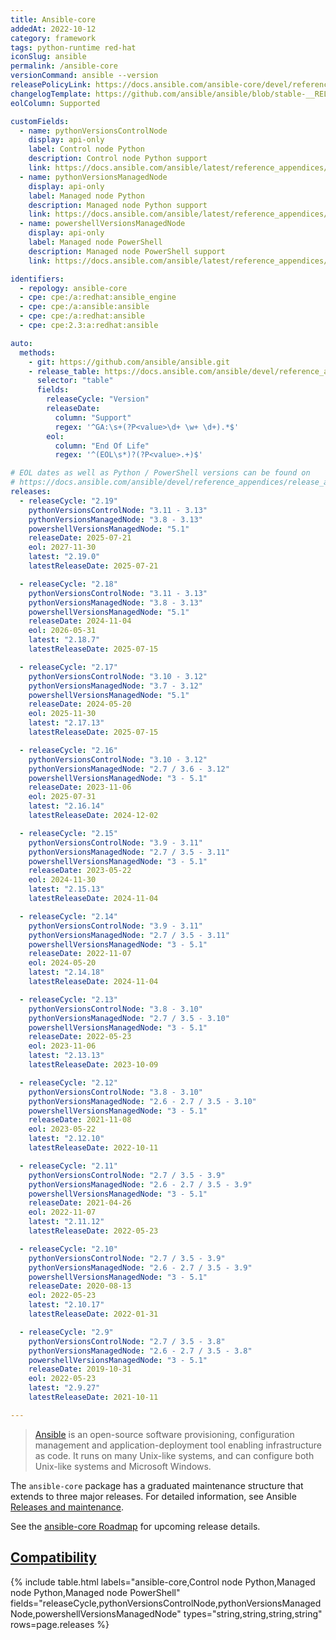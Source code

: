 ```yaml
---
title: Ansible-core
addedAt: 2022-10-12
category: framework
tags: python-runtime red-hat
iconSlug: ansible
permalink: /ansible-core
versionCommand: ansible --version
releasePolicyLink: https://docs.ansible.com/ansible-core/devel/reference_appendices/release_and_maintenance.html
changelogTemplate: https://github.com/ansible/ansible/blob/stable-__RELEASE_CYCLE__/changelogs/CHANGELOG-v__RELEASE_CYCLE__.rst
eolColumn: Supported

customFields:
  - name: pythonVersionsControlNode
    display: api-only
    label: Control node Python
    description: Control node Python support
    link: https://docs.ansible.com/ansible/latest/reference_appendices/release_and_maintenance.html#ansible-community-changelogs
  - name: pythonVersionsManagedNode
    display: api-only
    label: Managed node Python
    description: Managed node Python support
    link: https://docs.ansible.com/ansible/latest/reference_appendices/release_and_maintenance.html#ansible-community-changelogs
  - name: powershellVersionsManagedNode
    display: api-only
    label: Managed node PowerShell
    description: Managed node PowerShell support
    link: https://docs.ansible.com/ansible/latest/reference_appendices/release_and_maintenance.html#ansible-community-changelogs

identifiers:
  - repology: ansible-core
  - cpe: cpe:/a:redhat:ansible_engine
  - cpe: cpe:/a:ansible:ansible
  - cpe: cpe:/a:redhat:ansible
  - cpe: cpe:2.3:a:redhat:ansible

auto:
  methods:
    - git: https://github.com/ansible/ansible.git
    - release_table: https://docs.ansible.com/ansible/devel/reference_appendices/release_and_maintenance.html
      selector: "table"
      fields:
        releaseCycle: "Version"
        releaseDate:
          column: "Support"
          regex: '^GA:\s+(?P<value>\d+ \w+ \d+).*$'
        eol:
          column: "End Of Life"
          regex: '^(EOL\s*)?(?P<value>.+)$'

# EOL dates as well as Python / PowerShell versions can be found on
# https://docs.ansible.com/ansible/devel/reference_appendices/release_and_maintenance.html
releases:
  - releaseCycle: "2.19"
    pythonVersionsControlNode: "3.11 - 3.13"
    pythonVersionsManagedNode: "3.8 - 3.13"
    powershellVersionsManagedNode: "5.1"
    releaseDate: 2025-07-21
    eol: 2027-11-30
    latest: "2.19.0"
    latestReleaseDate: 2025-07-21

  - releaseCycle: "2.18"
    pythonVersionsControlNode: "3.11 - 3.13"
    pythonVersionsManagedNode: "3.8 - 3.13"
    powershellVersionsManagedNode: "5.1"
    releaseDate: 2024-11-04
    eol: 2026-05-31
    latest: "2.18.7"
    latestReleaseDate: 2025-07-15

  - releaseCycle: "2.17"
    pythonVersionsControlNode: "3.10 - 3.12"
    pythonVersionsManagedNode: "3.7 - 3.12"
    powershellVersionsManagedNode: "5.1"
    releaseDate: 2024-05-20
    eol: 2025-11-30
    latest: "2.17.13"
    latestReleaseDate: 2025-07-15

  - releaseCycle: "2.16"
    pythonVersionsControlNode: "3.10 - 3.12"
    pythonVersionsManagedNode: "2.7 / 3.6 - 3.12"
    powershellVersionsManagedNode: "3 - 5.1"
    releaseDate: 2023-11-06
    eol: 2025-07-31
    latest: "2.16.14"
    latestReleaseDate: 2024-12-02

  - releaseCycle: "2.15"
    pythonVersionsControlNode: "3.9 - 3.11"
    pythonVersionsManagedNode: "2.7 / 3.5 - 3.11"
    powershellVersionsManagedNode: "3 - 5.1"
    releaseDate: 2023-05-22
    eol: 2024-11-30
    latest: "2.15.13"
    latestReleaseDate: 2024-11-04

  - releaseCycle: "2.14"
    pythonVersionsControlNode: "3.9 - 3.11"
    pythonVersionsManagedNode: "2.7 / 3.5 - 3.11"
    powershellVersionsManagedNode: "3 - 5.1"
    releaseDate: 2022-11-07
    eol: 2024-05-20
    latest: "2.14.18"
    latestReleaseDate: 2024-11-04

  - releaseCycle: "2.13"
    pythonVersionsControlNode: "3.8 - 3.10"
    pythonVersionsManagedNode: "2.7 / 3.5 - 3.10"
    powershellVersionsManagedNode: "3 - 5.1"
    releaseDate: 2022-05-23
    eol: 2023-11-06
    latest: "2.13.13"
    latestReleaseDate: 2023-10-09

  - releaseCycle: "2.12"
    pythonVersionsControlNode: "3.8 - 3.10"
    pythonVersionsManagedNode: "2.6 - 2.7 / 3.5 - 3.10"
    powershellVersionsManagedNode: "3 - 5.1"
    releaseDate: 2021-11-08
    eol: 2023-05-22
    latest: "2.12.10"
    latestReleaseDate: 2022-10-11

  - releaseCycle: "2.11"
    pythonVersionsControlNode: "2.7 / 3.5 - 3.9"
    pythonVersionsManagedNode: "2.6 - 2.7 / 3.5 - 3.9"
    powershellVersionsManagedNode: "3 - 5.1"
    releaseDate: 2021-04-26
    eol: 2022-11-07
    latest: "2.11.12"
    latestReleaseDate: 2022-05-23

  - releaseCycle: "2.10"
    pythonVersionsControlNode: "2.7 / 3.5 - 3.9"
    pythonVersionsManagedNode: "2.6 - 2.7 / 3.5 - 3.9"
    powershellVersionsManagedNode: "3 - 5.1"
    releaseDate: 2020-08-13
    eol: 2022-05-23
    latest: "2.10.17"
    latestReleaseDate: 2022-01-31

  - releaseCycle: "2.9"
    pythonVersionsControlNode: "2.7 / 3.5 - 3.8"
    pythonVersionsManagedNode: "2.6 - 2.7 / 3.5 - 3.8"
    powershellVersionsManagedNode: "3 - 5.1"
    releaseDate: 2019-10-31
    eol: 2022-05-23
    latest: "2.9.27"
    latestReleaseDate: 2021-10-11

---
```


> [Ansible](https://www.ansible.com/) is an open-source software provisioning, configuration
> management and application-deployment tool enabling infrastructure as code. It runs on many
> Unix-like systems, and can configure both Unix-like systems and Microsoft Windows.

The `ansible-core` package has a graduated maintenance structure that extends to three major
releases. For detailed information, see Ansible [Releases and maintenance](https://docs.ansible.com/ansible/devel/reference_appendices/release_and_maintenance.html).

See the [ansible-core Roadmap](https://docs.ansible.com/ansible-core/devel/roadmap/ansible_core_roadmap_index.html)
for upcoming release details.

## [Compatibility](https://docs.ansible.com/ansible/latest/reference_appendices/release_and_maintenance.html#support-life)

{% include table.html
labels="ansible-core,Control node Python,Managed node Python,Managed node PowerShell"
fields="releaseCycle,pythonVersionsControlNode,pythonVersionsManagedNode,powershellVersionsManagedNode"
types="string,string,string,string"
rows=page.releases %}
